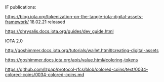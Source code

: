 IF publications:

https://blog.iota.org/tokenization-on-the-tangle-iota-digital-assets-framework/ 18.02.21 released

https://chrysalis.docs.iota.org/guides/dev_guide.html

IOTA 2.0

http://goshimmer.docs.iota.org/tutorials/wallet.html#creating-digital-assets

https://goshimmer.docs.iota.org/apis/value.html#coloring-tokens

https://github.com/lzpap/protocol-rfcs/blob/colored-coins/text/0034-colored-coins/0034-colored-coins.md
